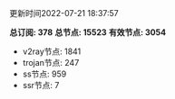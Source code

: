 更新时间2022-07-21 18:37:57

**总订阅: 378**
**总节点: 15523**
**有效节点: 3054**
- v2ray节点: 1841
- trojan节点: 247
- ss节点: 959
- ssr节点: 7
